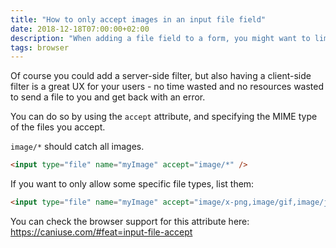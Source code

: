 ```yaml
---
title: "How to only accept images in an input file field"
date: 2018-12-18T07:00:00+02:00
description: "When adding a file field to a form, you might want to limit the selector to images"
tags: browser
---
```


Of course you could add a server-side filter, but also having a client-side filter is a great UX for your users - no time wasted and no resources wasted to send a file to you and get back with an error.

You can do so by using the `accept` attribute, and specifying the MIME type of the files you accept.

`image/*` should catch all images.

```html
<input type="file" name="myImage" accept="image/*" />
```

If you want to only allow some specific file types, list them:

```html
<input type="file" name="myImage" accept="image/x-png,image/gif,image/jpeg" />
```

You can check the browser support for this attribute here: <https://caniuse.com/#feat=input-file-accept>